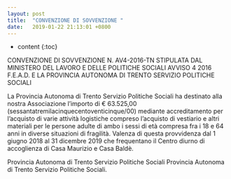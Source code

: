 ```yaml
---
layout: post
title:  "CONVENZIONE DI SOVVENZIONE "
date:   2019-01-22 21:13:01 +0800
---
```


* content
{:toc}

CONVENZIONE DI SOVVENZIONE N. AV4-2016-TN STIPULATA DAL MINISTERO DEL LAVORO E DELLE POLITICHE SOCIALI AVVISO 4 2016  F.E.A.D. E LA PROVINCIA AUTONOMA DI TRENTO SERVIZIO POLITICHE SOCIALI 

La Provincia Autonoma di Trento Servizio Politiche Sociali ha destinato alla nostra Associazione l’importo di € 63.525,00 (sessantatremilacinquecentoventicinque/00) mediante accreditamento per l’acquisto di varie attività logistiche compreso l’acquisto di vestiario e altri materiali per le persone adulte di ambo i sessi di età compresa fra i 18 e 64 anni in diverse situazioni di fragilità. Valenza di questa provvidenza dal 1 giugno 2018 al 31 dicembre 2019 che frequentano il Centro diurno di accoglienza di Casa Maurizio e Casa Baldè. 

Provincia Autonoma di Trento Servizio Politiche Sociali Provincia Autonoma di Trento Servizio Politiche Sociali.


[jekyll]:      http://jekyllrb.com
[jekyll-gh]:   https://github.com/jekyll/jekyll
[jekyll-help]: https://github.com/jekyll/jekyll-help
